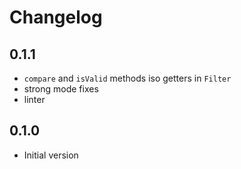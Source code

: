 # Changelog

## 0.1.1

- `compare` and `isValid` methods iso getters in `Filter`
- strong mode fixes
- linter 

## 0.1.0

- Initial version
